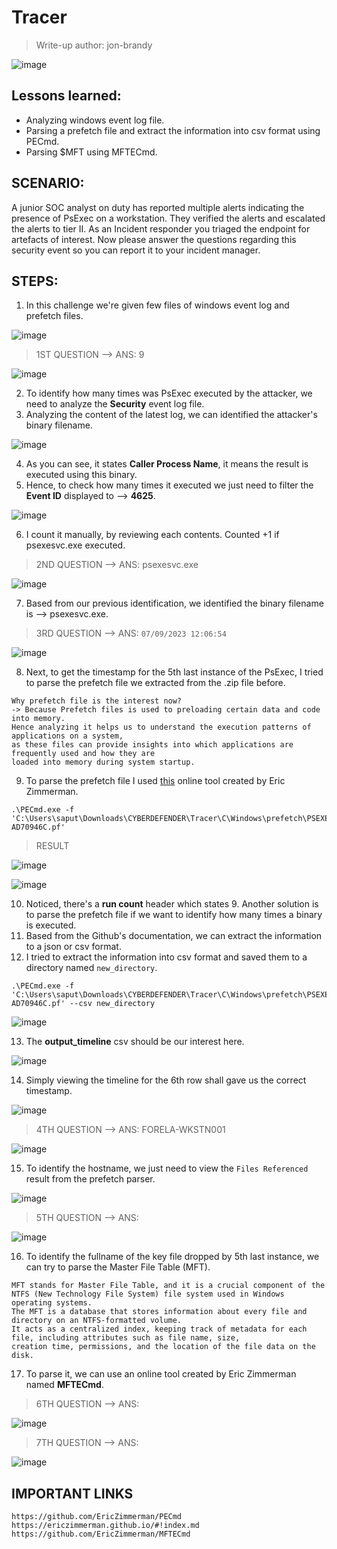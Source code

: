 # Tracer
> Write-up author: jon-brandy

![image](https://github.com/jon-brandy/hackthebox/assets/70703371/6a82121a-8a9f-4c90-8b4d-d8e12adaf889)


## Lessons learned:
- Analyzing windows event log file.
- Parsing a prefetch file and extract the information into csv format using PECmd.
- Parsing $MFT using MFTECmd.

## SCENARIO:
A junior SOC analyst on duty has reported multiple alerts indicating the presence of PsExec on a workstation.
They verified the alerts and escalated the alerts to tier II. As an Incident responder you triaged the endpoint for artefacts of interest.
Now please answer the questions regarding this security event so you can report it to your incident manager.

## STEPS:
1. In this challenge we're given few files of windows event log and prefetch files.

![image](https://github.com/jon-brandy/hackthebox/assets/70703371/41106a98-cdf9-4eaa-b2d6-0999af903523)


> 1ST QUESTION --> ANS: 9

![image](https://github.com/jon-brandy/hackthebox/assets/70703371/e9ab6274-0181-4426-ba61-8cf85ecff92c)


2. To identify how many times was PsExec executed by the attacker, we need to analyze the **Security** event log file.
3. Analyzing the content of the latest log, we can identified the attacker's binary filename.

![image](https://github.com/jon-brandy/hackthebox/assets/70703371/3aef0425-ecfd-4bc4-baa9-3aa341b907ed)


4. As you can see, it states **Caller Process Name**, it means the result is executed using this binary.
5. Hence, to check how many times it executed we just need to filter the **Event ID** displayed to --> **4625**.

![image](https://github.com/jon-brandy/hackthebox/assets/70703371/eebf76f1-8077-4466-b241-e4e838c7a056)


6. I count it manually, by reviewing each contents. Counted +1 if psexesvc.exe executed.

> 2ND QUESTION --> ANS: psexesvc.exe

![image](https://github.com/jon-brandy/hackthebox/assets/70703371/73d2c743-4d79-426c-abb1-25899b40faca)


7. Based from our previous identification, we identified the binary filename is --> psexesvc.exe.

> 3RD QUESTION --> ANS: `07/09/2023 12:06:54`

![image](https://github.com/jon-brandy/hackthebox/assets/70703371/434c9c70-fa2c-4d25-802b-bb2bd5a1a8b2)


8. Next, to get the timestamp for the 5th last instance of the PsExec, I tried to parse the prefetch file we extracted from the .zip file before.

```
Why prefetch file is the interest now?
-> Because Prefetch files is used to preloading certain data and code into memory.
Hence analyzing it helps us to understand the execution patterns of applications on a system,
as these files can provide insights into which applications are frequently used and how they are
loaded into memory during system startup.
```

9. To parse the prefetch file I used [this](https://github.com/EricZimmerman/PECmd) online tool created by Eric Zimmerman.

```
.\PECmd.exe -f 'C:\Users\saput\Downloads\CYBERDEFENDER\Tracer\C\Windows\prefetch\PSEXESVC.EXE-AD70946C.pf'
```

> RESULT

![image](https://github.com/jon-brandy/hackthebox/assets/70703371/0e84482e-1a98-4810-8d6e-31b096aa8fa6)


![image](https://github.com/jon-brandy/hackthebox/assets/70703371/ab7bb046-6144-435d-9acd-5831d8747dc7)


10. Noticed, there's a **run count** header which states 9. Another solution is to parse the prefetch file if we want to identify how many times a binary is executed.
11. Based from the Github's documentation, we can extract the information to a json or csv format.
12. I tried to extract the information into csv format and saved them to a directory named `new_directory`.

```
.\PECmd.exe -f 'C:\Users\saput\Downloads\CYBERDEFENDER\Tracer\C\Windows\prefetch\PSEXESVC.EXE-AD70946C.pf' --csv new_directory
```

![image](https://github.com/jon-brandy/hackthebox/assets/70703371/86cac15e-0320-4332-b4b9-cf0770898974)


13. The **output_timeline** csv should be our interest here.

![image](https://github.com/jon-brandy/hackthebox/assets/70703371/fc20aae3-6aa1-4d24-85c7-a576ca6f174b)


14. Simply viewing the timeline for the 6th row shall gave us the correct timestamp.

![image](https://github.com/jon-brandy/hackthebox/assets/70703371/f21f846b-d31b-455b-8eb0-64575173704e)


> 4TH QUESTION --> ANS: FORELA-WKSTN001

![image](https://github.com/jon-brandy/hackthebox/assets/70703371/dcf41fa7-96ef-4a73-ac31-d3345953e04b)


15. To identify the hostname, we just need to view the `Files Referenced` result from the prefetch parser.

![image](https://github.com/jon-brandy/hackthebox/assets/70703371/6afb92ba-901d-4054-87c3-63b9d24dfafe)


> 5TH QUESTION --> ANS:

![image](https://github.com/jon-brandy/hackthebox/assets/70703371/b21dc320-cf6b-4761-aa1f-e063478c116f)


16. To identify the fullname of the key file dropped by 5th last instance, we can try to parse the Master File Table (MFT).

```
MFT stands for Master File Table, and it is a crucial component of the NTFS (New Technology File System) file system used in Windows operating systems.
The MFT is a database that stores information about every file and directory on an NTFS-formatted volume.
It acts as a centralized index, keeping track of metadata for each file, including attributes such as file name, size,
creation time, permissions, and the location of the file data on the disk.
```

17. To parse it, we can use an online tool created by Eric Zimmerman named **MFTECmd**.



> 6TH QUESTION --> ANS:

![image](https://github.com/jon-brandy/hackthebox/assets/70703371/5554716f-12c1-4546-b9b1-1aa1838027ec)


> 7TH QUESTION --> ANS:

![image](https://github.com/jon-brandy/hackthebox/assets/70703371/0406686d-fdd5-4d64-83c5-a3b8c2fcceab)


## IMPORTANT LINKS

```
https://github.com/EricZimmerman/PECmd
https://ericzimmerman.github.io/#!index.md
https://github.com/EricZimmerman/MFTECmd
```


